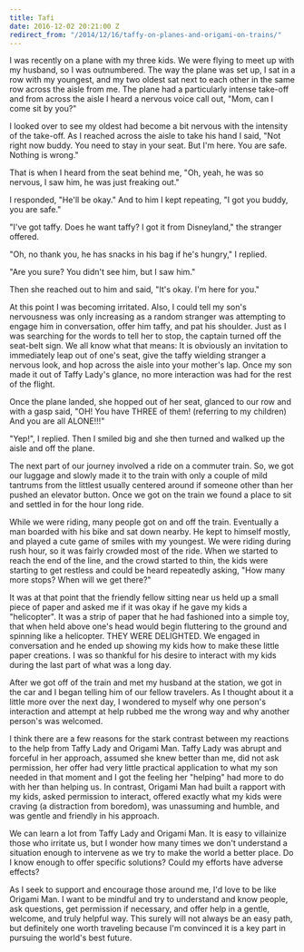```yaml
---
title: Tafi
date: 2016-12-02 20:21:00 Z
redirect_from: "/2014/12/16/taffy-on-planes-and-origami-on-trains/"
---
```


I was recently on a plane with my three kids. We were flying to meet up with my husband, so I was outnumbered. The way the plane was set up, I sat in a row with my youngest, and my two oldest sat next to each other in the same row across the aisle from me. The plane had a particularly intense take-off and from across the aisle I heard a nervous voice call out, "Mom, can I come sit by you?"

I looked over to see my oldest had become a bit nervous with the intensity of the take-off. As I reached across the aisle to take his hand I said, "Not right now buddy. You need to stay in your seat. But I'm here. You are safe. Nothing is wrong."

That is when I heard from the seat behind me, "Oh, yeah, he was so nervous, I saw him, he was just freaking out."

I responded, "He'll be okay."  And to him I kept repeating, "I got you buddy, you are safe."

"I've got taffy. Does he want taffy?  I got it from Disneyland," the stranger offered.

"Oh, no thank you, he has snacks in his bag if he's hungry," I replied.

"Are you sure? You didn't see him, but I saw him."

Then she reached out to him and said, "It's okay. I'm here for you."

At this point I was becoming irritated. Also, I could tell my son's nervousness was only increasing as a random stranger was attempting to engage him in conversation, offer him taffy, and pat his shoulder. Just as I was searching for the words to tell her to stop, the captain turned off the seat-belt sign. We all know what that means:  It is obviously an invitation to immediately leap out of one's seat, give the taffy wielding stranger a nervous look, and hop across the aisle into your mother's lap. Once my son made it out of Taffy Lady's glance, no more interaction was had for the rest of the flight.

Once the plane landed, she hopped out of her seat, glanced to our row and with a gasp said, "OH! You have THREE of them! (referring to my children) And you are all ALONE!!!"

"Yep!", I replied. Then I smiled big and she then turned and walked up the aisle and off the plane.

The next part of our journey involved a ride on a commuter train. So, we got our luggage and slowly made it to the train with only a couple of mild tantrums from the littlest usually centered around if someone other than her pushed an elevator button. Once we got on the train we found a place to sit and settled in for the hour long ride.

While we were riding, many people got on and off the train. Eventually a man boarded with his bike and sat down nearby. He kept to himself mostly, and played a cute game of smiles with my youngest. We were riding during rush hour, so it was fairly crowded most of the ride. When we started to reach the end of the line, and the crowd started to thin, the kids were starting to get restless and could be heard repeatedly asking, "How many more stops? When will we get there?"

It was at that point that the friendly fellow sitting near us held up a small piece of paper and asked me if it was okay if he gave my kids a "helicopter". It was a strip of paper that he had fashioned into a simple toy, that when held above one's head would begin fluttering to the ground and spinning like a helicopter. THEY WERE DELIGHTED. We engaged in conversation and he ended up showing my kids how to make these little paper creations. I was so thankful for his desire to interact with my kids during the last part of what was a long day.

After we got off of the train and met my husband at the station, we got in the car and I began telling him of our fellow travelers. As I thought about it a little more over the next day, I wondered to myself why one person's interaction and attempt at help rubbed me the wrong way and why another person's was welcomed.

I think there are a few reasons for the stark contrast between my reactions to the help from Taffy Lady and Origami Man. Taffy Lady was abrupt and forceful in her approach, assumed she knew better than me, did not ask permission, her offer had very little practical application to what my son needed in that moment and I got the feeling her "helping" had more to do with her than helping us. In contrast, Origami Man had built a rapport with my kids, asked permission to interact, offered exactly what my kids were craving (a distraction from boredom), was unassuming and humble, and was gentle and friendly in his approach.

We can learn a lot from Taffy Lady and Origami Man. It is easy to villainize those who irritate us, but I wonder how many times we don't understand a situation enough to intervene as we try to make the world a better place. Do I know enough to offer specific solutions? Could my efforts have adverse effects?

<!-- more --> 

As I seek to support and encourage those around me, I'd love to be like Origami Man. I want to be mindful and try to understand and know people, ask questions, get permission if necessary, and offer help in a gentle, welcome, and truly helpful way. This surely will not always be an easy path, but definitely one worth traveling because I'm convinced it is a key part in pursuing the world's best future.
